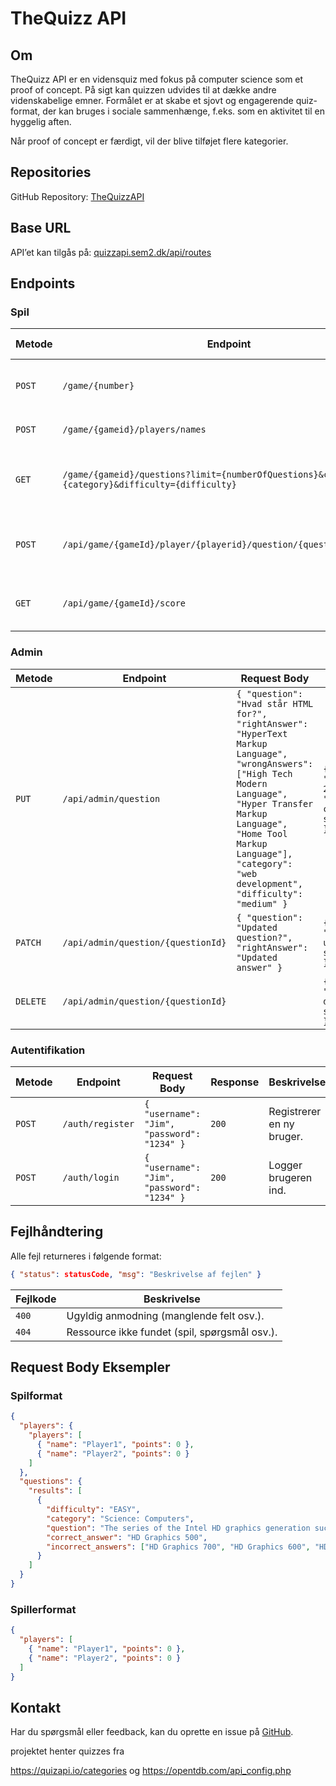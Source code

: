 # TheQuizz API

## Om
TheQuizz API er en vidensquiz med fokus på computer science som et proof of concept. På sigt kan quizzen udvides til at dække andre videnskabelige emner. Formålet er at skabe et sjovt og engagerende quiz-format, der kan bruges i sociale sammenhænge, f.eks. som en aktivitet til en hyggelig aften. 

Når proof of concept er færdigt, vil der blive tilføjet flere kategorier.

## Repositories
GitHub Repository: [TheQuizzAPI](https://github.com/mrPrimeBeef/TheQuizzAPI)

## Base URL
API’et kan tilgås på: [quizzapi.sem2.dk/api/routes](http://quizzapi.sem2.dk/api/routes)

## Endpoints

### Spil
| Metode | Endpoint | Request Body | Response | Beskrivelse |
|--------|---------|--------------|----------|-------------|
| `POST` | `/game/{number}` | `{}` | `201` | Opretter et nyt spil med et bestemt antal spillere. |
| `POST` | `/game/{gameid}/players/names` | `{ "player": "navn" }` | `(e1)` | Tilføjer spillere til et spil. |
| `GET` | `/game/{gameid}/questions?limit={numberOfQuestions}&category={category}&difficulty={difficulty}` | | `{ "game": {...} }` | Henter spørgsmål baseret på kategori og sværhedsgrad. |
| `POST` | `/api/game/{gameId}/player/{playerid}/question/{questionId}/answer` | `{ "answer": "Coding language" }` | `{ "correct": true, "pointsEarned": 10, "totalScore": 50 }` | Spilleren sender et svar. |
| `GET` | `/api/game/{gameId}/score` | | `{ "player": {...} }` | Henter stillingen for et igangværende spil. |

### Admin
| Metode | Endpoint | Request Body | Response | Beskrivelse |
|--------|---------|--------------|----------|-------------|
| `PUT` | `/api/admin/question` | `{ "question": "Hvad står HTML for?", "rightAnswer": "HyperText Markup Language", "wrongAnswers": ["High Tech Modern Language", "Hyper Transfer Markup Language", "Home Tool Markup Language"], "category": "web development", "difficulty": "medium" }` | `{ "questionId": 25, "msg": "Question created successfully" }` | Opretter et nyt spørgsmål. |
| `PATCH` | `/api/admin/question/{questionId}` | `{ "question": "Updated question?", "rightAnswer": "Updated answer" }` | `{ "msg": "Question updated successfully" }` | Opdaterer et spørgsmål. |
| `DELETE` | `/api/admin/question/{questionId}` | | `{ "msg": "Question deleted successfully" }` | Sletter et spørgsmål. |

### Autentifikation
| Metode | Endpoint | Request Body | Response | Beskrivelse |
|--------|---------|--------------|----------|-------------|
| `POST` | `/auth/register` | `{ "username": "Jim", "password": "1234" }` | `200` | Registrerer en ny bruger. |
| `POST` | `/auth/login` | `{ "username": "Jim", "password": "1234" }` | `200` | Logger brugeren ind. |

## Fejlhåndtering
Alle fejl returneres i følgende format:
```json
{ "status": statusCode, "msg": "Beskrivelse af fejlen" }
```
| Fejlkode | Beskrivelse |
|----------|-------------|
| `400` | Ugyldig anmodning (manglende felt osv.). |
| `404` | Ressource ikke fundet (spil, spørgsmål osv.). |

## Request Body Eksempler
### Spilformat
```json
{
  "players": {
    "players": [
      { "name": "Player1", "points": 0 },
      { "name": "Player2", "points": 0 }
    ]
  },
  "questions": {
    "results": [
      {
        "difficulty": "EASY",
        "category": "Science: Computers",
        "question": "The series of the Intel HD graphics generation succeeding that of the 5000 and 6000 series (Broadwell) is called:",
        "correct_answer": "HD Graphics 500",
        "incorrect_answers": ["HD Graphics 700", "HD Graphics 600", "HD Graphics 7000"]
      }
    ]
  }
}
```
### Spillerformat
```json
{
  "players": [
    { "name": "Player1", "points": 0 },
    { "name": "Player2", "points": 0 }
  ]
}
```

## Kontakt
Har du spørgsmål eller feedback, kan du oprette en issue på [GitHub](https://github.com/mrPrimeBeef/TheQuizzAPI/issues).


projektet henter quizzes fra 

https://quizapi.io/categories
og
https://opentdb.com/api_config.php
